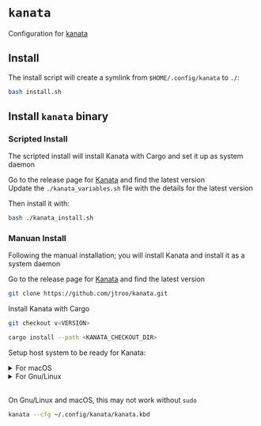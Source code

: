 # `kanata`

Configuration for [kanata](https://github.com/jtroo/kanata)

## Install

The install script will create a symlink from `$HOME/.config/kanata` to `./`:
``` bash
bash install.sh
```

## Install `kanata` binary

### Scripted Install

The scripted install will install Kanata with Cargo and set it up as system daemon

Go to the release page for [Kanata](https://github.com/jtroo/kanata/releases) and find the latest version  
Update the `./kanata_variables.sh` file with the details for the latest version

Then install it with:
``` bash
bash ./kanata_install.sh
```

### Manuan Install

Following the manual installation; you will install Kanata and install it as a system daemon

Go to the release page for [Kanata](https://github.com/jtroo/kanata/releases) and find the latest version

``` bash
git clone https://github.com/jtroo/kanata.git
```

Install Kanata with Cargo
``` bash
git checkout v<VERSION>
```

``` bash
cargo install --path <KANATA_CHECKOUT_DIR>
```

Setup host system to be ready for Kanata:
<details>
  <summary>For macOS</summary>

  Download and install the specified [`Karabiner-DriverKit-VirtualHIDDevice Driver`](https://github.com/pqrs-org/Karabiner-DriverKit-VirtualHIDDevice) for the Kanata version

  To activate it:
  ``` bash
  /Applications/.Karabiner-VirtualHIDDevice-Manager.app/Contents/MacOS/Karabiner-VirtualHIDDevice-Manager activate
  ```

  To uninstall it:
  ``` bash
  bash '/Library/Application Support/org.pqrs/Karabiner-DriverKit-VirtualHIDDevice/scripts/uninstall/deactivate_driver.sh'
  sudo bash '/Library/Application Support/org.pqrs/Karabiner-DriverKit-VirtualHIDDevice/scripts/uninstall/remove_files.sh'
  ```
  Allow Kanata in macOS's TCC (Transparency, Consent and Control)  
  Under: Settings > Privacy and Security > Input Monitoring  
  Add the Kanata binary (from `~/.cargo/bin/kanata`) to allow it to run as a launch daemon  

  Create a sudoers file entry for kanata
  ``` bash
  echo "$(whoami) ALL=(ALL) NOPASSWD: $KANATA_BIN_PATH" | sudo tee "$SUDOERS_FILE"
  ```

  Create a plist file for the LaunchDaemon
  ``` bash
  cat <<EOF | sudo tee "$PLIST_FILE"
  <?xml version="1.0" encoding="UTF-8"?>
  <!DOCTYPE plist PUBLIC "-//Apple//DTD PLIST 1.0//EN" "http://www.apple.com/DTDs/PropertyList-1.0.dtd">
  <plist version="1.0">
  <dict>
      <key>Label</key>
      <string>com.jtroo.kanata</string>

      <key>ProgramArguments</key>
      <array>
          <string>$KANATA_BIN_PATH</string>
          <string>-c</string>
          <string>$KANATA_CONFIG_PATH</string>
          <string>-n</string>
      </array>

      <key>RunAtLoad</key>
      <true/>

      <key>KeepAlive</key>
      <true/>

      <key>StandardOutPath</key>
      <string>/Library/Logs/Kanata/kanata.out.log</string>

      <key>StandardErrorPath</key>
      <string>/Library/Logs/Kanata/kanata.err.log</string>
  </dict>
  </plist>
  EOF
  ```

  Load the daemon
  ``` bash
  sudo launchctl load -w "$PLIST_FILE"
  ```
  Then Reboot macOS

  ```
  How do I use `launchctl` again?

  TL;DR

  You typically want to use launchctl load -w and launchctl unload -w.
  start and stop are usually reserved for testing or debugging a job.
  Details

  launchctl start <label>: Starts the job. This is usually reserved just for testing or debugging a particular job.
  launchctl stop <label>: Stops the job. Opposite of start, and it's possible that the job will immediately restart if the job is configured to stay running.
  launchctl remove <label>: Removes the job from launchd, but asynchronously. It will not wait for the job to actually stop before returning, so no error handling on this one.
  launchctl load <path>: Loads and starts the job as long as the job is not "disabled."
  launchctl unload <path>: Stops and unloads the job. The job will still restart on the next login/reboot.
  launchctl load -w <path>: Loads and starts the job while also marking the job as "not disabled." The job will restart on the next login/reboot.
  launchctl unload -w <path>: Stops and unloads and disables the job. The job will NOT restart on the next login/restart.
  ```
</details>

<details>
  <summary>For Gnu/Linux</summary>

  Basically follow the guide desribed [here](https://github.com/jtroo/kanata/blob/main/docs/setup-linux.md):

  If the uinput group does not exist, create a new group
  ``` bash
  sudo groupadd uinput
  ```

  Add your user to the input and the uinput group
  ``` bash
  sudo usermod -aG input $USER
  sudo usermod -aG uinput $USER
  ```

  Make sure the uinput device file has the right permissions.
  ``` bash
  cat <<EOF | sudo tee "$RULES_FILE"
  KERNEL=="uinput", MODE="0660", GROUP="uinput", OPTIONS+="static_node=uinput"
  EOF
  ```

  ``` bash
  sudo udevadm control --reload-rules && sudo udevadm trigger
  ```

  Make sure the uinput drivers are loaded
  ``` bash
  sudo modprobe uinput
  ```
  Create and enable a systemd daemon service
  ``` bash
  mkdir -p ~/.config/systemd/user
  touch "$SERVICE_FILE"
  ```

  ``` bash
  cat <<EOF | sudo tee "$SERVICE_FILE" > /dev/null
  [Unit]
  Description=Kanata keyboard remapper
  Documentation=https://github.com/jtroo/kanata

  [Service]
  Environment=PATH=%h/.cargo/bin:/usr/local/bin:/usr/local/sbin:/usr/bin:/bin
  Environment=DISPLAY=:0
  Type=simple
  ExecStart=/usr/bin/sh -c 'exec ${KANATA_BIN_PATH} --cfg ${KANATA_CONFIG_PATH}'
  Restart=no

  [Install]
  WantedBy=default.target
  EOF
  ```

  ``` bash
  systemctl --user daemon-reload
  systemctl --user enable kanata.service
  systemctl --user start kanata.service
  ```
</details>
<br/>

On Gnu/Linux and macOS, this may not work without `sudo`
``` bash
kanata --cfg ~/.config/kanata/kanata.kbd
```
